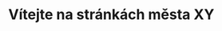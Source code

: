 <!DOCTYPE html>
 <html>
    <head>
        <title>nazevmesta</title>
    </head>
    
<body>
     <h1>Vítejte na stránkách města XY</h1>
     <img>   



